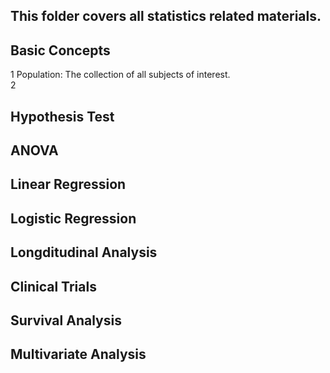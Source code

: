 ## This folder covers all statistics related materials.

## Basic Concepts
1 Population: The collection of all subjects of interest.
<br>2 

## Hypothesis Test

## ANOVA 

## Linear Regression

## Logistic Regression

## Longditudinal Analysis

## Clinical Trials

## Survival Analysis

## Multivariate Analysis


